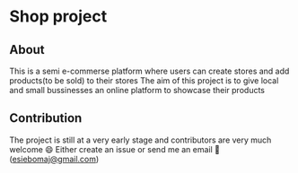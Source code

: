 # Shop project

## About

This is a semi e-commerse platform where users can create stores and add products(to be sold) to their stores
The aim of this project is to give local and small bussinesses an online platform to showcase their products

## Contribution

The project is still at a very early stage and contributors are very much welcome :smile:
Either create an issue or send me an email :email: (esiebomaj@gmail.com)
